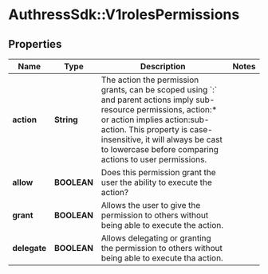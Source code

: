 # AuthressSdk::V1rolesPermissions

## Properties
Name | Type | Description | Notes
------------ | ------------- | ------------- | -------------
**action** | **String** | The action the permission grants, can be scoped using &#x60;:&#x60; and parent actions imply sub-resource permissions, action:* or action implies action:sub-action. This property is case-insensitive, it will always be cast to lowercase before comparing actions to user permissions. | 
**allow** | **BOOLEAN** | Does this permission grant the user the ability to execute the action? | 
**grant** | **BOOLEAN** | Allows the user to give the permission to others without being able to execute the action. | 
**delegate** | **BOOLEAN** | Allows delegating or granting the permission to others without being able to execute tha action. | 

